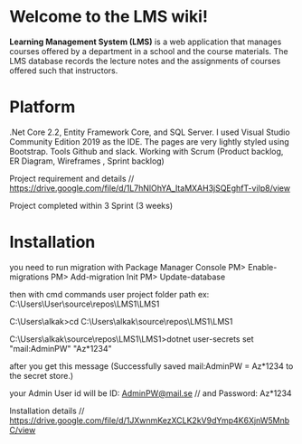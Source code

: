 
# Welcome to the LMS wiki!

**Learning Management System (LMS)** is a web application that manages courses offered by a department in a school and the course materials. The LMS database records the lecture notes and the assignments of courses offered such that instructors.

# Platform
.Net Core 2.2, Entity Framework Core, and SQL Server. I used Visual Studio Community Edition 2019 as the IDE. The pages are very lightly styled using Bootstrap. Tools Github and slack. Working with Scrum (Product backlog, ER Diagram, Wireframes , Sprint backlog)

Project requirement and details //  https://drive.google.com/file/d/1L7hNlOhYA_ItaMXAH3jSQEghfT-viIp8/view

Project completed within 3 Sprint (3 weeks)

# Installation
you need to run migration with Package Manager Console 
PM> Enable-migrations
PM> Add-migration Init
PM> Update-database

then with cmd commands user project folder path ex:  C:\Users\User\source\repos\LMS1\LMS1

C:\Users\alkak>cd C:\Users\alkak\source\repos\LMS1\LMS1

C:\Users\alkak\source\repos\LMS1\LMS1>dotnet user-secrets set "mail:AdminPW" "Az*1234"

after you get this message (Successfully saved mail:AdminPW = Az*1234 to the secret store.)

your Admin User id will be  ID: AdminPW@mail.se // and Password: Az*1234

Installation details // https://drive.google.com/file/d/1JXwnmKezXCLK2kV9dYmp4K6XjnW5MnbC/view

